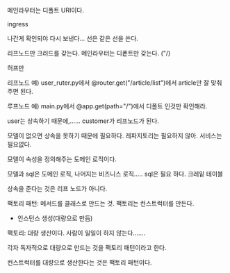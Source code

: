 


메인라우터는 디폴트 URI이다.


ingress


나간게 확인되야 다시 보낸다... 선은 같은 선을 쓴다. 


리프노드만 크러드를 갖는다.
메인라우터는 디퐅트만 갖는다. ("/)

허프만

리프노드 예) user_ruter.py에서 @router.get("/article/list")에서 article만 잘 맞춰주면 된다.

루프노드 예) main.py에서 @app.get(path="/")에서 디폴트 인것만 확인해라.



user는 상속하기 때문에,......
customer가 리프노드가 된다.


모델이 없으면 상속을 못하기 때문에 필요하다.
레파지토리는 필요하지 않아.
서비스는 필요없다.

모델이 속성을 정의해주는 도메인 로직이다. 

모델과 sql은 도메인 로직, 나머지는 비즈니스 로직.....
sql은 필요 하다. 크레잍 테이블



상속을 준다는 것은 리프 노드가 아니다.

팩토리 패턴: 메서드를 클래스로 만드는 것. 팩토리는 컨스트럭터를 만든다. 
- 인스턴스 생성(대량으로 만듬)

팩토리: 대량 생산이다. 사람이 일일이 하지 않는다.......

각자 독자적으로 대량으로 만드는 것을 팩토리 패턴이라고 한다. 

컨스트럭터를 대량으로 생산한다는 것은 팩토리 패턴이다. 